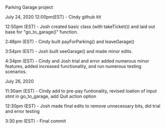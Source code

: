 Parking Garage project 

July 24, 2020
12:00pm(EST) - Cindy github itit

12:50pm (EST) - Josh created basic class (with takeTicket()) and laid out base for "go_to_garage()" function.

2:48pm (EST) - Cindy built payForParking() and leaveGarage()

3:54pm (EST) - Josh built seeGarage() and made minor edits.

4:34pm (EST) - Cindy and Josh trial and error added numerous minor features, added increased functionality, and run numerous testing scenarios.

July 26, 2020

11:30am (EST) - Cindy add to pre-pay funtionality, revised loation of input stmt in go_to_garage, add Quit action option

12:30pm (EST) - Josh made final edits to remove unnecessary bits, did trial and error testing

3:30 pm (EST) - Final commit 
